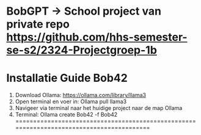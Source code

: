 BobGPT -> School project van private repo https://github.com/hhs-semester-se-s2/2324-Projectgroep-1b
=========================================================================================
Installatie Guide Bob42
=========================================================================================
1. Download Ollama: https://ollama.com/library/llama3
2. Open terminal en voer in: Ollama pull llama3
3. Navigeer via terminal naar het huidige project naar de map Ollama
4. Terminal: Ollama create Bob42 -f Bob42
=========================================================================================
